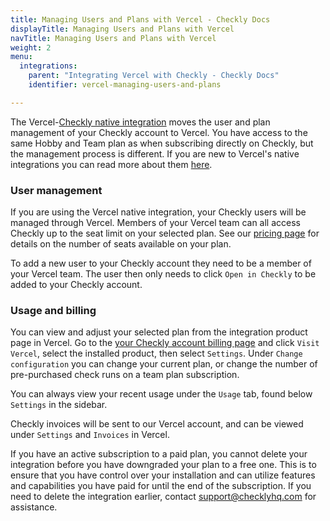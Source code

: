 ```yaml
---
title: Managing Users and Plans with Vercel - Checkly Docs
displayTitle: Managing Users and Plans with Vercel
navTitle: Managing Users and Plans with Vercel
weight: 2
menu:
  integrations:
    parent: "Integrating Vercel with Checkly - Checkly Docs"
    identifier: vercel-managing-users-and-plans

---
```


The Vercel-[Checkly native integration](https://vercel.com/integrations/checkly) moves the user and plan management of your Checkly account to Vercel. You have access to the same Hobby and Team plan as when subscribing directly on Checkly, but the management process is different. If you are new to Vercel's native integrations you can read more about them [here](https://vercel.com/docs/integrations#native-integrations).

### User management
If you are using the Vercel native integration, your Checkly users will be managed through Vercel. Members of your Vercel team can all access Checkly up to the seat limit on your selected plan. See our [pricing page](https://www.checklyhq.com/pricing/) for details on the number of seats available on your plan.

To add a new user to your Checkly account they need to be a member of your Vercel team. The user then only needs to click `Open in Checkly` to be added to your Checkly account.

### Usage and billing
You can view and adjust your selected plan from the integration product page in Vercel. Go to the [your Checkly account billing page](https://app.checklyhq.com/settings/account/billing) and click `Visit Vercel`, select the installed product, then select `Settings`. Under `Change configuration` you can change your current plan, or change the number of pre-purchased check runs on a team plan subscription.

You can always view your recent usage under the `Usage` tab, found below `Settings` in the sidebar.

Checkly invoices will be sent to our Vercel account, and can be viewed under `Settings` and `Invoices` in Vercel.

If you have an active subscription to a paid plan, you cannot delete your integration before you have downgraded your plan to a free one. This is to ensure that you have control over your installation and can utilize features and capabilities you have paid for until the end of the subscription. If you need to delete the integration earlier, contact [support@checklyhq.com](mailto:support@checklyhq.com) for assistance.